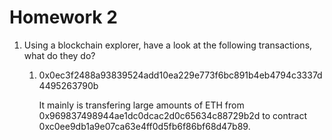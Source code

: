 # Homework 2

1. Using a blockchain explorer, have a look at the following transactions, what 
do they do?

	1. 0x0ec3f2488a93839524add10ea229e773f6bc891b4eb4794c3337d4495263790b

		It mainly is transfering large amounts of ETH from 
		0x969837498944ae1dc0dcac2d0c65634c88729b2d to contract 
		0xc0ee9db1a9e07ca63e4ff0d5fb6f86bf68d47b89.

